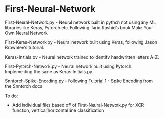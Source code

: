 # First-Neural-Network

First-Neural-Network.py - Neural network built in python not using any ML libraries like Keras, Pytorch etc. Following Tariq Rashid's book Make Your Own Neural Network.

First-Keras-Network.py - Neural network built using Keras, following Jason Brownlee's tutorial.

Keras-Initials.py - Neural network trained to identify handwritten letters A-Z.

First-Pytorch-Network.py - Neural network built using Pytorch. Implementing the same as Keras-Initials.py

Snntorch-Spike-Encoding.py - Following Tutorial 1 - Spike Encoding from the Snntorch docs

To do:
- Add individual files based off of First-Neural-Network.py for XOR function, vertical/horizontal line classification
